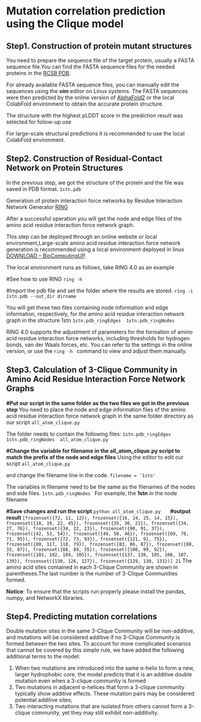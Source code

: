 ﻿# Mutation correlation prediction using the Clique model
## Step1. Construction of protein mutant structures
You need to prepare the sequence file of the target protein, usually a FASTA sequence file.You can find the FASTA sequence files for the needed proteins in the [RCSB PDB](https://www.rcsb.org/). 

For already available FASTA sequence files, you can manually edit the sequences using the ***vim*** editor on Linux systems. The FASTA sequences were then predicted by the online version of [AlphaFold2](https://colab.research.google.com/github/sokrypton/ColabFold/blob/main/AlphaFold2.ipynb#scrollTo=kOblAo-xetgx) or the local ColabFold environment to obtain the accurate protein structure. 

The structure with the highest pLDDT score in the prediction result was selected for follow-up use

For large-scale structural predictions it is recommended to use the local ColabFold environment.

## Step2. Construction of Residual-Contact Network on Protein Structures
In the previous step, we got the structure of the protein and the file was saved in PDB format.
``
1stn.pdb
``

Generation of protein interaction force networks by Residue Interaction Network Generator [RING](https://ring.biocomputingup.it/)



After a successful operation you will get the node and edge files of the amino acid residue interaction force network graph.

This step can be deployed through an online website or local environment,Large-scale amino acid residue interaction force network generation is recommended using a local environment deployed in linux [DOWNLOAD – BioComputingUP](https://biocomputingup.it/services/download/).

The local environment runs as follows, take RING 4.0 as an example

#See how to use RING
``
ring -h
``

#Import the pdb file and set the folder where the results are stored.
``
ring -i 1stn.pdb --out_dir dirname
``

You will get these two files containing node information and edge information, respectively, for the amino acid residue interaction network graph in the structure 1stn
``
1stn.pdb_ringEdges  1stn.pdb_ringNodes
``

RING 4.0 supports the adjustment of parameters for the formation of amino acid residue interaction force networks, including thresholds for hydrogen bonds, van der Waals forces, etc. You can refer to the settings in the online version, or use the ``ring -h `` command to view and adjust them manually.
## Step3. Calculation of 3-Clique Community in Amino Acid Residue Interaction Force Network Graphs
**#Put our script in the same folder as the two files we got in the previous step**
You need to place the node and edge information files of the amino acid residue interaction force network graph in the same folder directory as our script ``all_atom_clique.py``

The folder needs to contain the following files:
``
1stn.pdb_ringEdges  1stn.pdb_ringNodes  all_atom_clique.py
``

**#Change the variable for filename in the all_atom_clique.py script to match the prefix of the node and edge files**
Using the editor to edit our script ``all_atom_clique.py``

and change the filename line in the code.
``
filename = '1stn'
``

The variables in filename need to be the same as the filenames of the nodes and side files.
``
1stn.pdb_ringNodes 
``
For example, the **1stn** in the node filename

**#Save changes and run the script**
``
python all_atom_clique.py	
``
**#output result**
``
[frozenset({72, 11, 12}), frozenset({16, 24, 25, 14, 15}), frozenset({18, 19, 22, 45}), frozenset({35, 36, 21}), frozenset({34, 27, 76}), frozenset({34, 22, 23}), frozenset({90, 91, 37}), frozenset({42, 53, 54}), frozenset({49, 50, 46}), frozenset({69, 70, 71, 95}), frozenset({72, 73, 93}), frozenset({121, 91, 75}), frozenset({80, 117, 118, 79}), frozenset({83, 86, 87}), frozenset({88, 33, 87}), frozenset({88, 89, 35}), frozenset({100, 99, 92}), frozenset({101, 102, 104, 105}), frozenset({137, 138, 105, 106, 107, 139}), frozenset({130, 126, 127}), frozenset({129, 130, 133})]
21
``
The amino acid sites contained in each 3-Clique Community are shown in parentheses.The last number is the number of 3-Clique Communities formed.

**Notice**: To ensure that the scripts run properly please install the pandas, numpy, and NetworkX libraries.

## Step4. Predicting mutation correlations
Double mutation sites in the same 3-Clique Community will be non-additive, and mutations will be considered additive if no 3-Clique Community is formed between the two sites.
To account for more complicated scenarios that cannot be covered by this simple rule, we have added the following additional terms to the model: 
1. When two mutations are introduced into the same α-helix to form a new, larger hydrophobic core, the model predicts that it is an additive double mutation even when a 3-clique community is formed
2. Two mutations in adjacent α-helices that form a 3-clique community typically show additive effects. These mutation pairs may be considered potential additive sites;
3. Two interacting mutations that are isolated from others cannot form a 3-clique community, yet they may still exhibit non-additivity.
